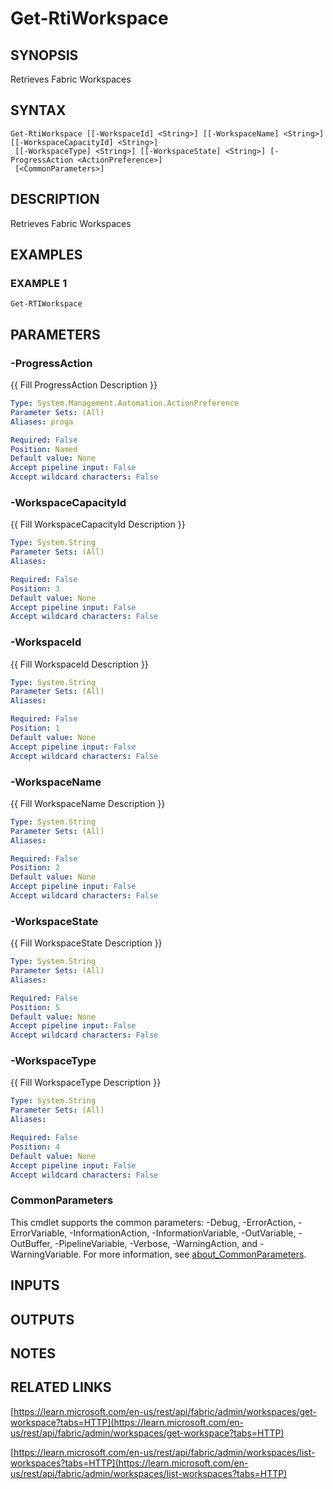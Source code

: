 # Get-RtiWorkspace

## SYNOPSIS
Retrieves Fabric Workspaces

## SYNTAX

```
Get-RtiWorkspace [[-WorkspaceId] <String>] [[-WorkspaceName] <String>] [[-WorkspaceCapacityId] <String>]
 [[-WorkspaceType] <String>] [[-WorkspaceState] <String>] [-ProgressAction <ActionPreference>]
 [<CommonParameters>]
```

## DESCRIPTION
Retrieves Fabric Workspaces

## EXAMPLES

### EXAMPLE 1
```
Get-RTIWorkspace
```

## PARAMETERS

### -ProgressAction
{{ Fill ProgressAction Description }}

```yaml
Type: System.Management.Automation.ActionPreference
Parameter Sets: (All)
Aliases: proga

Required: False
Position: Named
Default value: None
Accept pipeline input: False
Accept wildcard characters: False
```

### -WorkspaceCapacityId
{{ Fill WorkspaceCapacityId Description }}

```yaml
Type: System.String
Parameter Sets: (All)
Aliases:

Required: False
Position: 3
Default value: None
Accept pipeline input: False
Accept wildcard characters: False
```

### -WorkspaceId
{{ Fill WorkspaceId Description }}

```yaml
Type: System.String
Parameter Sets: (All)
Aliases:

Required: False
Position: 1
Default value: None
Accept pipeline input: False
Accept wildcard characters: False
```

### -WorkspaceName
{{ Fill WorkspaceName Description }}

```yaml
Type: System.String
Parameter Sets: (All)
Aliases:

Required: False
Position: 2
Default value: None
Accept pipeline input: False
Accept wildcard characters: False
```

### -WorkspaceState
{{ Fill WorkspaceState Description }}

```yaml
Type: System.String
Parameter Sets: (All)
Aliases:

Required: False
Position: 5
Default value: None
Accept pipeline input: False
Accept wildcard characters: False
```

### -WorkspaceType
{{ Fill WorkspaceType Description }}

```yaml
Type: System.String
Parameter Sets: (All)
Aliases:

Required: False
Position: 4
Default value: None
Accept pipeline input: False
Accept wildcard characters: False
```

### CommonParameters
This cmdlet supports the common parameters: -Debug, -ErrorAction, -ErrorVariable, -InformationAction, -InformationVariable, -OutVariable, -OutBuffer, -PipelineVariable, -Verbose, -WarningAction, and -WarningVariable. For more information, see [about_CommonParameters](http://go.microsoft.com/fwlink/?LinkID=113216).

## INPUTS

## OUTPUTS

## NOTES

## RELATED LINKS

[https://learn.microsoft.com/en-us/rest/api/fabric/admin/workspaces/get-workspace?tabs=HTTP](https://learn.microsoft.com/en-us/rest/api/fabric/admin/workspaces/get-workspace?tabs=HTTP)

[https://learn.microsoft.com/en-us/rest/api/fabric/admin/workspaces/list-workspaces?tabs=HTTP](https://learn.microsoft.com/en-us/rest/api/fabric/admin/workspaces/list-workspaces?tabs=HTTP)


